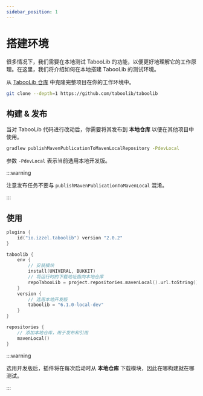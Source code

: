 ```yaml
---
sidebar_position: 1
---
```


# 搭建环境

很多情况下，我们需要在本地测试 TabooLib 的功能，以便更好地理解它的工作原理。在这里，我们将介绍如何在本地搭建 TabooLib 的测试环境。

从 [TabooLib 仓库](https://github.com/taboolib/taboolib) 中克隆完整项目在你的工作环境中。

```bash
git clone --depth=1 https://github.com/taboolib/taboolib
```

## 构建 & 发布

当对 TabooLib 代码进行改动后，你需要将其发布到 **本地仓库** 以便在其他项目中使用。

```bash title="1. 构建并发布"
gradlew publishMavenPublicationToMavenLocalRepository -PdevLocal
```

参数 `-PdevLocal` 表示当前选用本地开发版。

:::warning

注意发布任务不要与 `publishMavenPublicationToMavenLocal` 混淆。

:::
   
## 使用

```kotlin title="build.gradle.kts" showLineNumbers
plugins {
    id("io.izzel.taboolib") version "2.0.2"
}

taboolib {
    env {
        // 安装模块
        install(UNIVERAL, BUKKIT)
        // 将运行时的下载地址指向本地仓库
        repoTabooLib = project.repositories.mavenLocal().url.toString()
    }
    version { 
        // 选用本地开发版
        taboolib = "6.1.0-local-dev" 
    }
}

repositories {
    // 添加本地仓库，用于发布和引用
    mavenLocal()
}
```

:::warning

选用开发版后，插件将在每次启动时从 **本地仓库** 下载模块，因此在哪构建就在哪测试。

:::